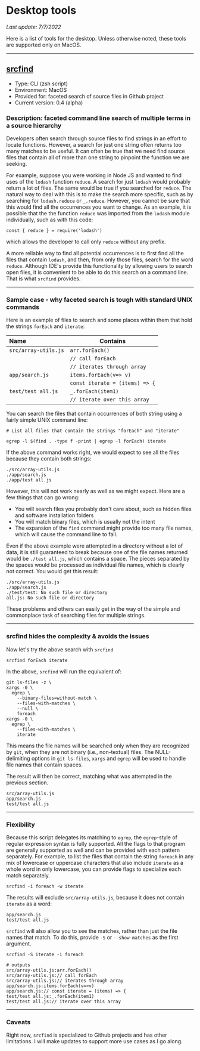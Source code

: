 # Desktop tools

_Last update: 7/7/2022_

Here is a list of tools for the desktop. Unless otherwise noted, these tools are supported only on MacOS.

---

## [srcfind](https://github.com/jcampbellGoPuff/main-repo/tree/main/desktop-tools/srcfind)

- Type: CLI (zsh script)
- Environment: MacOS
- Provided for: faceted search of source files in Github project
- Current version: 0.4 (alpha)

### Description: faceted command line search of multiple terms in a source hierarchy

Developers often search through source files to find strings in an effort to locate functions. However, a search for just one string often returns too many matches to be useful. It can often be true that we need find source files that contain all of more than one string to pinpoint the function we are seeking.

For example, suppose you were working in Node JS and wanted to find uses of the `lodash` function `reduce`. A search for just `lodash` would probably return a lot of files. The same would be true if you searched for `reduce`. The natural way to deal with this is to make the search more specific, such as by searching for `lodash.reduce` or `_.reduce`. However, you cannot be sure that this would find all the occurrences you want to change. As an example, it is possible that the the function `reduce` was imported from the `lodash` module individually, such as with this code:

```
const { reduce } = require('lodash')
```

which allows the developer to call only `reduce` without any prefix.

A more reliable way to find all potential occurrences is to first find all the files that contain `lodash`, and then, from only those files, search for the word `reduce`. Although IDE's provide this functionality by allowing users to search open files, it is convenient to be able to do this search on a command line. That is what `srcfind` provides.

---

### Sample case - why faceted search is tough with standard UNIX commands

Here is an example of files to search and some places within them that hold the strings `forEach` and `iterate`:

| Name               | Contains                     |
| :----------------- | ---------------------------- |
| `src/array-utils.js` | `arr.forEach()`              |
|                    | `// call forEach`              |
|                    | `// iterates through array`    |
| `app/search.js`      | `items.forEach(v=> v)`         |
|                    | `const iterate = (items) => {` |
| `test/test all.js`   | `_.forEach(item1)`            |
|                      | `// iterate over this array`  |

You can search the files that contain occurrences of both string using a fairly simple UNIX command line:

```
# List all files that contain the strings "forEach" and "iterate"

egrep -l $(find . -type f -print | egrep -l forEach) iterate
```

If the above command works right, we would expect to see all the files because they contain both strings:

```
./src/array-utils.js
./app/search.js
./app/test all.js
```

However, this will not work nearly as well as we might expect.  Here are a few things that can go wrong:

- You will search files you probably don't care about, such as hidden files and software installation folders
- You will match binary files, which is usually not the intent
- The expansion of the `find` command might provide too many file names, which will cause the command line to fail.

Even if the above example were attempted in a directory without a lot of data, it is still guaranteed to break because one of the file names returned would be `./test all.js`, which contains a space.  The pieces separated by the spaces would be processed as individual file names, which is clearly not correct.  You would get this result:

```
./src/array-utils.js
./app/search.js
./test/test: No such file or directory
all.js: No such file or directory
```

These problems and others can easily get in the way of the simple and commonplace task of searching files for multiple strings.

---

### srcfind hides the complexity & avoids the issues

Now let's try the above search with `srcfind`

```
srcfind forEach iterate
```

In the above, `srcfind` will run the equivalent of:

```
git ls-files -z \
xargs -0 \
  egrep \
    --binary-files=without-match \
    --files-with-matches \
    --null \
    foreach
xargs -0 \
  egrep \
    --files-with-matches \
    iterate
```

This means the file names will be searched only when they are recognized by `git`, when they are not binary (i.e., non-textual) files. The NULL-delimiting options in `git ls-files`, `xargs` and `egrep` will be used to handle file names that contain spaces.

The result will then be correct, matching what was attempted in the previous section.

```
src/array-utils.js
app/search.js
test/test all.js
```

---

### Flexibility

Because this script delegates its matching to `egrep`, the `egrep`-style of regular expression syntax is fully supported. All the flags to that program are generally supported as well and can be provided with each pattern separately. For example, to list the files that contain the string `foreach` in any mix of lowercase or uppercase characters that also include `iterate` as a whole word in only lowercase, you can provide flags to specialize each match separately.

```
srcfind -i foreach -w iterate
```
The results will exclude `src/array-utils.js`, because it does not contain `iterate` as a word:
```
app/search.js
test/test all.js
```

`srcfind` will also allow you to see the matches, rather than just the file names that match. To do this, provide `-S` or `--show-matches` as the first argument.

```
srcfind -S iterate -i foreach

# outputs
src/array-utils.js:arr.forEach()
src/array-utils.js:// call forEach
src/array-utils.js:// iterates through array
app/search.js:items.forEach(v=>v)
app/search.js:// const iterate = (items) => {
test/test all.js:_.forEach(item1)
test/test all.js:// iterate over this array
```

---

### Caveats

Right now, `srcfind` is specialized to Github projects and has other limitations. I will make updates to support more use cases as I go along.
